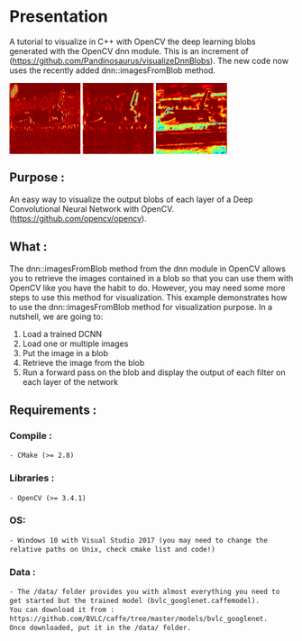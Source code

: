 # Presentation
A tutorial to visualize in C++ with OpenCV the deep learning blobs generated with the OpenCV dnn module.
This is an increment of (https://github.com/Pandinosaurus/visualizeDnnBlobs). The new code now uses the recently added dnn::imagesFromBlob method.


<a> <img src="./results/output0.jpg" align="center" height="25%" width="25%"> <img src="./results/output1.jpg" align="center" height="25%" width="25%"> <img src="./results/output2.jpg" align="center" height="25%" width="25%"> </a>


## Purpose :
An easy way to visualize the output blobs of each layer of a Deep Convolutional Neural Network with OpenCV.(https://github.com/opencv/opencv).

## What :
The dnn::imagesFromBlob method from the dnn module in OpenCV allows you to retrieve the images contained in a blob so that you can use them with OpenCV like you have the habit to do.
However, you may need some more steps to use this method for visualization.
This example demonstrates how to use the dnn::imagesFromBlob method for visualization purpose.
In a nutshell, we are going to:
1) Load a trained DCNN
2) Load one or multiple images
3) Put the image in a blob
4) Retrieve the image from the blob
6) Run a forward pass on the blob and display the output of each filter on each layer of the network 

## Requirements :
### Compile :
  	- CMake (>= 2.8)
### Libraries :
	- OpenCV (>= 3.4.1)
### OS:
	- Windows 10 with Visual Studio 2017 (you may need to change the relative paths on Unix, check cmake list and code!)
### Data :
	- The /data/ folder provides you with almost everything you need to get started but the trained model (bvlc_googlenet.caffemodel). 
	You can download it from : https://github.com/BVLC/caffe/tree/master/models/bvlc_googlenet.
	Once downloaded, put it in the /data/ folder.

